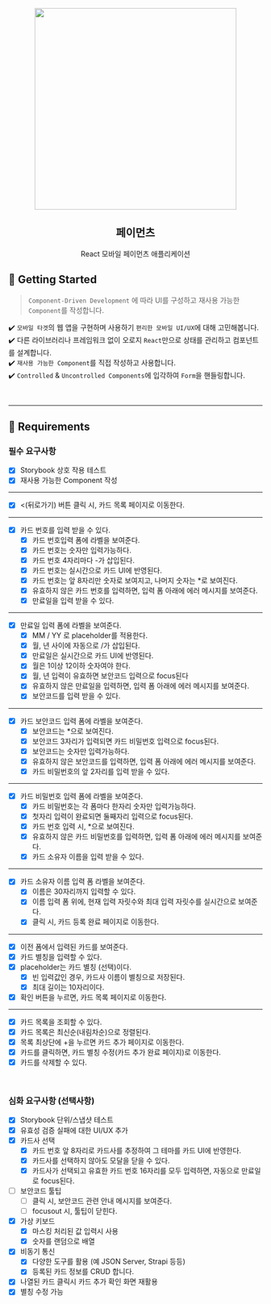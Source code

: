 <p align="middle" >
  <img src="https://techcourse-storage.s3.ap-northeast-2.amazonaws.com/0fefce79602043a9b3281ee1dd8f4be6" width="400">
</p>
<h2 align="middle">페이먼츠</h2>
<p align="middle">React 모바일 페이먼츠 애플리케이션</p>
</p>

## 🚀 Getting Started

> `Component-Driven Development` 에 따라 UI를 구성하고 재사용 가능한 `Component`를 작성합니다.

✔️ `모바일 타겟`의 웹 앱을 구현하며 사용하기 `편리한 모바일 UI/UX`에 대해 고민해봅니다.  
✔️ 다른 라이브러리나 프레임워크 없이 오로지 `React`만으로 상태를 관리하고 컴포넌트를 설계합니다.  
✔️ `재사용 가능한 Component`를 직접 작성하고 사용합니다.  
✔️ `Controlled` & `Uncontrolled Components`에 입각하여 `Form`을 핸들링합니다.

<br/>
<hr/>

## 📝 Requirements
### 필수 요구사항
- [X] Storybook 상호 작용 테스트
- [X] 재사용 가능한 Component 작성

<hr/>

- [X] <(뒤로가기) 버튼 클릭 시, 카드 목록 페이지로 이동한다.

<hr/>

- [X] 카드 번호를 입력 받을 수 있다.
  - [X] 카드 번호입력 폼에 라벨을 보여준다.
  - [X] 카드 번호는 숫자만 입력가능하다.
  - [X] 카드 번호 4자리마다 -가 삽입된다.
  - [X] 카드 번호는 실시간으로 카드 UI에 반영된다.
  - [X] 카드 번호는 앞 8자리만 숫자로 보여지고, 나머지 숫자는 *로 보여진다.
  - [X] 유효하지 않은 카드 번호를 입력하면, 입력 폼 아래에 에러 메시지를 보여준다.
  - [X] 만료일을 입력 받을 수 있다.

<hr/>

- [X] 만료일 입력 폼에 라벨을 보여준다.
  - [X] MM / YY 로 placeholder를 적용한다.
  - [X] 월, 년 사이에 자동으로 /가 삽입된다.
  - [X] 만료일은 실시간으로 카드 UI에 반영된다.
  - [X] 월은 1이상 12이하 숫자여야 한다.
  - [X] 월, 년 입력이 유효하면 보안코드 입력으로 focus된다
  - [X] 유효하지 않은 만료일을 입력하면, 입력 폼 아래에 에러 메시지를 보여준다.
  - [X] 보안코드를 입력 받을 수 있다.

<hr/>

- [X] 카드 보안코드 입력 폼에 라벨을 보여준다.
  - [X] 보안코드는 *으로 보여진다.
  - [X] 보안코드 3자리가 입력되면 카드 비밀번호 입력으로 focus된다.
  - [X] 보안코드는 숫자만 입력가능하다.
  - [X] 유효하지 않은 보안코드를 입력하면, 입력 폼 아래에 에러 메시지를 보여준다.
  - [X] 카드 비밀번호의 앞 2자리를 입력 받을 수 있다.

<hr/>

- [X] 카드 비밀번호 입력 폼에 라벨을 보여준다.
  - [X] 카드 비밀번호는 각 폼마다 한자리 숫자만 입력가능하다.
  - [X] 첫자리 입력이 완료되면 둘째자리 입력으로 focus된다.
  - [X] 카드 번호 입력 시, *으로 보여진다.
  - [X] 유효하지 않은 카드 비밀번호를 입력하면, 입력 폼 아래에 에러 메시지를 보여준다.
  - [X] 카드 소유자 이름을 입력 받을 수 있다.

<hr/>

- [X] 카드 소유자 이름 입력 폼 라벨을 보여준다.
  - [X] 이름은 30자리까지 입력할 수 있다.
  - [X] 이름 입력 폼 위에, 현재 입력 자릿수와 최대 입력 자릿수를 실시간으로 보여준다.
  - [X] 클릭 시, 카드 등록 완료 페이지로 이동한다.

<hr/>

- [X] 이전 폼에서 입력된 카드를 보여준다.
- [X] 카드 별칭을 입력할 수 있다.
- [X] placeholder는 카드 별칭 (선택)이다.
  - [X] 빈 입력값인 경우, 카드사 이름이 별칭으로 저장된다.
  - [X] 최대 길이는 10자리이다.
- [X] 확인 버튼을 누르면, 카드 목록 페이지로 이동한다.

<hr/>

- [X] 카드 목록을 조회할 수 있다.
- [X] 카드 목록은 최신순(내림차순)으로 정렬된다.
- [X] 목록 최상단에 +을 누르면 카드 추가 페이지로 이동한다.
- [X] 카드를 클릭하면, 카드 별칭 수정(카드 추가 완료 페이지)로 이동한다.
- [X] 카드를 삭제할 수 있다.

<br/>

### 심화 요구사항 (선택사항)
- [X] Storybook 단위/스냅샷 테스트
- [X] 유효성 검증 실패에 대한 UI/UX 추가
- [X] 카드사 선택
  - [X] 카드 번호 앞 8자리로 카드사를 추정하여 그 테마를 카드 UI에 반영한다.
  - [X] 카드사를 선택하지 않아도 모달을 닫을 수 있다.
  - [X] 카드사가 선택되고 유효한 카드 번호 16자리를 모두 입력하면, 자동으로 만료일로 focus된다.
- [ ] 보안코드 툴팁
  - [ ] 클릭 시, 보안코드 관련 안내 메시지를 보여준다.
  - [ ] focusout 시, 툴팁이 닫힌다.
- [X] 가상 키보드
  - [X] 마스킹 처리된 값 입력시 사용
  - [X] 숫자를 랜덤으로 배열
- [X] 비동기 통신
  - [X] 다양한 도구를 활용 (예 JSON Server, Strapi 등등)
  - [X] 등록된 카드 정보를 CRUD 합니다.
- [X] 나열된 카드 클릭시 카드 추가 확인 화면 재활용
- [X] 별칭 수정 가능

<br/>